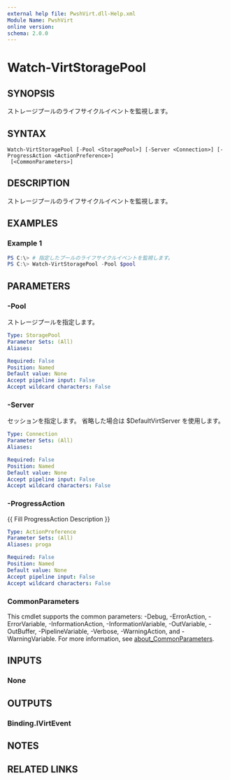 ```yaml
---
external help file: PwshVirt.dll-Help.xml
Module Name: PwshVirt
online version:
schema: 2.0.0
---
```


# Watch-VirtStoragePool

## SYNOPSIS
ストレージプールのライフサイクルイベントを監視します。

## SYNTAX

```
Watch-VirtStoragePool [-Pool <StoragePool>] [-Server <Connection>] [-ProgressAction <ActionPreference>]
 [<CommonParameters>]
```

## DESCRIPTION
ストレージプールのライフサイクルイベントを監視します。

## EXAMPLES

### Example 1
```powershell
PS C:\> # 指定したプールのライフサイクルイベントを監視します。
PS C:\> Watch-VirtStoragePool -Pool $pool
```

## PARAMETERS

### -Pool
ストレージプールを指定します。

```yaml
Type: StoragePool
Parameter Sets: (All)
Aliases:

Required: False
Position: Named
Default value: None
Accept pipeline input: False
Accept wildcard characters: False
```

### -Server
セッションを指定します。
省略した場合は $DefaultVirtServer を使用します。

```yaml
Type: Connection
Parameter Sets: (All)
Aliases:

Required: False
Position: Named
Default value: None
Accept pipeline input: False
Accept wildcard characters: False
```

### -ProgressAction
{{ Fill ProgressAction Description }}

```yaml
Type: ActionPreference
Parameter Sets: (All)
Aliases: proga

Required: False
Position: Named
Default value: None
Accept pipeline input: False
Accept wildcard characters: False
```

### CommonParameters
This cmdlet supports the common parameters: -Debug, -ErrorAction, -ErrorVariable, -InformationAction, -InformationVariable, -OutVariable, -OutBuffer, -PipelineVariable, -Verbose, -WarningAction, and -WarningVariable. For more information, see [about_CommonParameters](http://go.microsoft.com/fwlink/?LinkID=113216).

## INPUTS

### None
## OUTPUTS

### Binding.IVirtEvent
## NOTES

## RELATED LINKS
